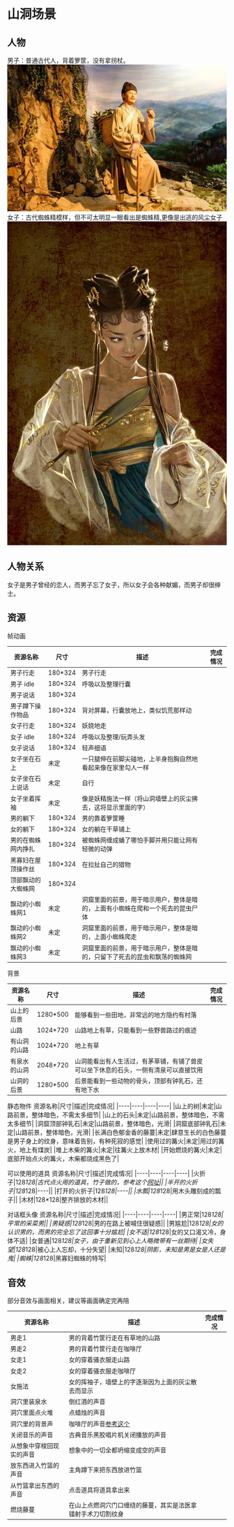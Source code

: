 # 山洞场景

## 人物

男子：普通古代人，背着箩筐，没有拿拐杖。![参考图](./%E5%8F%A4%E4%BB%A3%E7%94%B7%E5%AD%90.jpeg)
女子：古代蜘蛛精模样，但不可太明显一眼看出是蜘蛛精,更像是出逃的风尘女子![参考图](./%E8%9C%98%E8%9B%9B%E7%B2%BE%E9%87%87%E6%A0%B7.jpg)

## 人物关系

女子是男子曾经的恋人，而男子忘了女子，所以女子会各种献媚，而男子却很绅士。

## 资源

帧动画

资源名称|尺寸|描述|完成情况|
|----|----|----|----|
|男子行走|180*324|男子行走||
|男子 idle|180*324|呼吸以及整理行囊||
|男子说话|180*324|||
|男子蹲下操作物品|180*324|背对屏幕，行囊放地上，类似饥荒那样动||
|女子行走|180*324|妖娆地走||
|女子 idle|180*324|呼吸以及整理/玩弄头发||
|女子说话|180*324|轻声细语||
|女子坐在石上|未定|一只腿伸在前脚尖碰地，上半身抱胸自然地看起来像在家里勾人一样||
|女子坐在石上说话|未定|自行||
|女子坐着挥袖|未定|像是妖精施法一样（将山洞墙壁上的灰尘拂去，这将显示里面的字）||
|男的躺下|180*324|男的靠着箩筐睡||
|女的躺下|180*324|女的躺在干草铺上||
|男的在蜘蛛网内挣扎|180*324|被蜘蛛网缠成蛹了哪怕手脚并用只能让网有轻微的动弹||
|黑寡妇在屋顶操作丝|180*324|在拉扯自己的猎物||
|顶部飘动的大蜘蛛网|180*324|||
|飘动的小蜘蛛网1|未定|洞窟里面的前景，用于暗示用户，整体是暗的，上面有小蜘蛛在爬和一个死去的昆虫尸体||
|飘动的小蜘蛛网2|未定|洞窟里面的前景，用于暗示用户，整体是暗的，上面小蜘蛛爬走||
|飘动的小蜘蛛网3|未定|洞窟里面的前景，用于暗示用户，整体是暗的，只留下了死去的昆虫和飘荡的蜘蛛网||

背景

资源名称|尺寸|描述|完成情况|
|----|----|----|----|
|山上的后景|1280*500|能够看到一些田地，非常远的地方隐约有村落||
|山路|1024*720|山路地上有草，只能看到一些野兽路过的痕迹||
|有山洞的山路|1024*720|地上有草||
|有泉水的山洞|2048*720|山洞能看出有人生活过，有茅草铺，有铺了兽皮可以坐下休息的石头，一侧有清泉可以直接饮用|
|山洞的后景|1280*500|后景能看到一些动物的骨头，顶部有钟乳石，还有地下水|

静态物件
资源名称|尺寸|描述|完成情况|
|----|----|----|----|
|山上的树|未定|山路前景，整体暗色，不需太多细节|
|山上的石头|未定|山路前景，整体暗色，不需太多细节|
|洞窟顶部钟乳石|未定|山路前景，整体暗色，光滑|
|洞窟底部钟乳石|未定|山路前景，整体暗色，光滑|
|长满白色郁金香的藤蔓|未定|肆意生长的白色藤蔓是男子身上的纹身，意味着告别，有种死寂的感觉|
|使用过的篝火|未定|用过的篝火，地上有煤炭|
|堆上木柴的篝火|未定|往篝火上放木材|
|开始燃烧的篝火|未定|底部开始点火的篝火，木柴都烧成黑色了|

可以使用的道具
资源名称|尺寸|描述|完成情况|
|----|----|----|----|
|火折子|128*128|古代点火用的道具，竹子做的，参考这个[网址](https://baijiahao.baidu.com/s?id=1683799094309694028&wfr=spider&for=pc)||
|半开的火折子|128*128|----||
|打开的火折子|128*128|----||
|水瓢|128*128|用木头雕刻成的瓢子||
|木材|128*128|整齐排放的木材||

对话框头像
资源名称|尺寸|描述|完成情况|
|----|----|----|----|
|男正常|128*128|平常的采菜男||
|男疑惑|128*128|男的在路上被喊住很疑惑||
|男尴尬|128*128|女的认识男的，而男的完全忘了这回事十分尴尬|
|女不适|128*128|女的又口渴又冷，身体不适|
|女普通|128*128|女子，由于重新见到心上人略微带有一丝期待|
|女失望|128*128|被心上人忘却，十分失望|
|未知|128*128|阴影，未知是男是女是人还是鬼|
|蜘蛛|128*128|黑寡妇蜘蛛的特写|


## 音效

部分音效与画面相关，建议等画面确定完再陪

资源名称|描述|完成情况|
|----|----|----|
|男走1|男的背着竹筐行走在有草地的山路||
|男走2|男的背着竹筐行走在咖啡厅|
|女走1|女的穿着骚衣服走山路|
|女走2|女的穿着骚衣服走咖啡厅|
|女施法|女的挥袖子，墙壁上的字逐渐因为上面的灰尘散去而显示|
|洞穴里装泉水|倒红酒的声音|
|洞穴里面点火堆|点蜡烛的声音|
|洞穴里的背景声|咖啡厅的声音[参考这个](https://www.youtube.com/watch?v=kRjbyK74vnU)|
|关闭音乐的声音|古典音乐黑胶唱片机关闭播放的声音
|从想象中穿梭回现实的声音|想象中的一切全都坍缩变成空的声音|
|放东西进入竹篮的声音|主角蹲下来把东西放进竹篮|
|从竹篮拿出东西的声音|点击道具将道具拿出来|
|燃烧藤蔓|在山上点燃洞穴门口缠绕的藤蔓，其实是法医拿镭射手术刀切割纹身|

